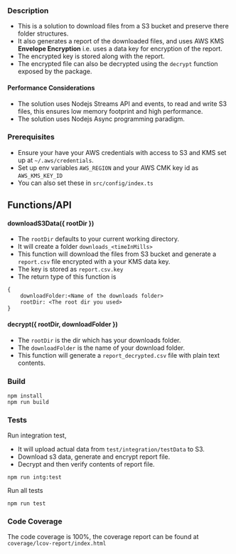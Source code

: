 ### Description  

* This is a solution to download files from a S3 bucket and preserve there folder structures.  
* It also generates a report of the downloaded files, and uses AWS KMS **Envelope Encryption** i.e. uses a data key for encryption of the report.  
* The encrypted key is stored along with the report.  
* The encrypted file can also be decrypted using the `decrypt` function exposed by the package.

#### Performance Considerations
* The solution uses Nodejs Streams API and events, to read and write S3 files, this ensures low memory footprint and high performance.
* The solution uses Nodejs Async programming paradigm.

### Prerequisites
* Ensure your have your AWS credentials with access to S3 and KMS set up at `~/.aws/credentials`.
* Set up env variables `AWS_REGION` and your AWS CMK key id as `AWS_KMS_KEY_ID`
* You can also set these in `src/config/index.ts`
 
 ## Functions/API
#### downloadS3Data({ rootDir })
* The `rootDir` defaults to your current working directory. 
* It will create a folder `downloads_<timeInMills>`   
* This function will download the files from S3 bucket and generate a `report.csv` file encrypted with a your KMS data key.  
* The key is stored as `report.csv.key`
* The return type of this function is 
```
{ 
    downloadFolder:<Name of the downloads folder> 
    rootDir: <The root dir you used>
}
```

#### decrypt({ rootDir, downloadFolder })
* The `rootDir` is the dir which has your downloads folder.  
* The `downloadFolder` is the name of your download folder.  
* This function will generate a `report_decrypted.csv` file with plain text contents. 

### Build
```
npm install
npm run build
```

### Tests
Run integration test, 
* It will upload actual data from `test/integration/testData` to S3.
* Download s3 data, generate and encrypt report file.
* Decrypt and then verify contents of report file.
```
npm run intg:test
```  

Run all tests
```
npm run test
```

### Code Coverage
The code coverage is 100%, the coverage report can be found at `coverage/lcov-report/index.html`






  




  
